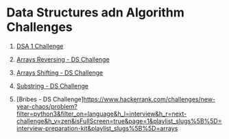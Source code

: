 # Data Structures adn Algorithm Challenges

1. [DSA 1 Challenge](https://www.hackerrank.com/challenges/2d-array/problem?filter=python3&filter_on=language&h_l=interview&isFullScreen=true&page=1&playlist_slugs%5B%5D=interview-preparation-kit&playlist_slugs%5B%5D=arrays)

2. [Arrays Reversing - DS Challenge](https://www.hackerrank.com/challenges/arrays-ds/problem?isFullScreen=false)

3. [Arrays Shifting - DS Challenge](https://www.hackerrank.com/challenges/ctci-array-left-rotation/problem?isFullScreen=true&h_l=interview&playlist_slugs%5B%5D=interview-preparation-kit&playlist_slugs%5B%5D=arrays)

4. [Substring - DS Challenge](https://www.hackerrank.com/challenges/two-strings/problem?h_l=interview&isFullScreen=true&playlist_slugs%5B%5D%5B%5D=interview-preparation-kit&playlist_slugs%5B%5D%5B%5D=dictionaries-hashmaps)

5. [Bribes - DS Challenge]https://www.hackerrank.com/challenges/new-year-chaos/problem?filter=python3&filter_on=language&h_l=interview&h_r=next-challenge&h_v=zen&isFullScreen=true&page=1&playlist_slugs%5B%5D=interview-preparation-kit&playlist_slugs%5B%5D=arrays